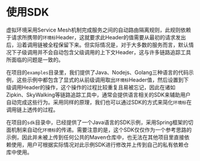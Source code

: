 # 使用SDK

虚拟环境采用Service Mesh机制完成服务之间的自动路由隔离规则，此规则依赖于请求所携带的`环境标`Header，这就要求此Header的值需要从最初的请求发出后，沿着调用链被全程保留下来。但实际情况是，对于大多数的服务而言，默认情况下子级调用并不会自动包含父级调用的上下文Header，这与许多链路追踪工具所面临的问题是一致的。

在项目的`examples`目录里，我们提供了Java、Nodejs、Golang三种语言的代码示例，这些示例中都包含了显式的从前级调用取出`环境标`Header值，然后设置到下级调用Header的操作，这个操作的过程比较重复且易被忘记，因此在诸如Zipkin、SkyWalking等链路追踪工具中，通常会提供语言相关的SDK来辅助用户自动完成这些行为。采用同样的原理，我们也可以通过SDK的方式来简化`环境标`在调用链上透传的过程。

在项目的`sdk`目录中，已经提供了一个Java语言的SDK示例，采用Spring框架的切面机制来自动化`环境标`的传递。需要注意的是，这个SDK仅仅作为一个参考思路的示例，因此并未被上传到任何公共的Maven仓库中，也无法在其他项目里直接依赖使用，用户可根据实际情况对此示例SDK进行修改并上传到自己的私有依赖仓库中使用。